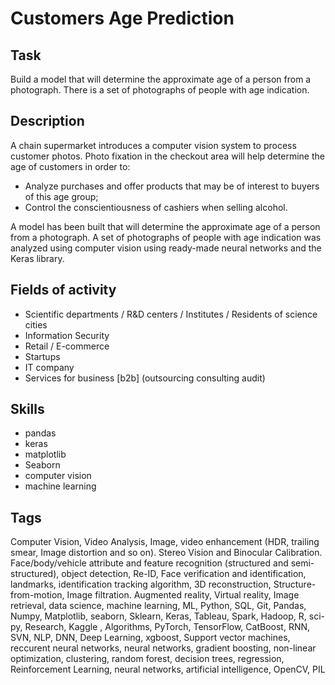 # Customers Age Prediction

## Task
Build a model that will determine the approximate age of a person from a photograph. There is a set of photographs of people with age indication.

## Description
A chain supermarket introduces a computer vision system to process customer photos. Photo fixation in the checkout area will help determine the age of customers in order to:
* Analyze purchases and offer products that may be of interest to buyers of this age group;
* Control the conscientiousness of cashiers when selling alcohol.

A model has been built that will determine the approximate age of a person from a photograph.
A set of photographs of people with age indication was analyzed using computer vision using ready-made neural networks and the Keras library.

## Fields of activity

* Scientific departments / R&D centers / Institutes / Residents of science cities
* Information Security
* Retail / E-commerce
* Startups
* IT company
* Services for business [b2b] (outsourcing consulting audit)

## Skills

* pandas
* keras
* matplotlib
* Seaborn
* computer vision
* machine learning

## Tags

Computer Vision, Video Analysis, Image, video enhancement (HDR, trailing smear, Image distortion and so on). Stereo Vision and Binocular Calibration. Face/body/vehicle attribute and feature recognition (structured and semi-structured), object detection, Re-ID, Face verification and identification, landmarks, identification tracking algorithm, 3D reconstruction, Structure-from-motion, Image filtration. Augmented reality, Virtual reality, Image retrieval, data science, machine learning, ML, Python, SQL, Git, Pandas, Numpy, Matplotlib, seaborn, Sklearn, Keras, Tableau, Spark, Hadoop, R, sci-py, Research, Kaggle , Algorithms, PyTorch, TensorFlow, CatBoost, RNN, SVN, NLP, DNN, Deep Learning, xgboost, Support vector machines, reccurent neural networks, neural networks, gradient boosting, non-linear optimization, clustering, random forest, decision trees, regression, Reinforcement Learning, neural networks, artificial intelligence, OpenCV, PIL
